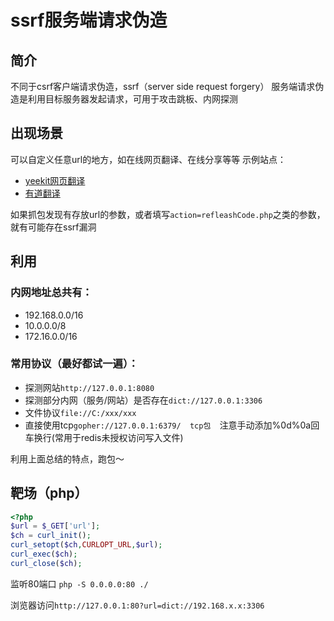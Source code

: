 # ssrf服务端请求伪造

## 简介
不同于csrf客户端请求伪造，ssrf（server side request forgery）
服务端请求伪造是利用目标服务器发起请求，可用于攻击跳板、内网探测

## 出现场景

可以自定义任意url的地方，如在线网页翻译、在线分享等等
示例站点：
- [yeekit网页翻译](http://web.yeekit.com/yeekit_translate_url/content.html)
- [有道翻译](http://fanyi.youdao.com)

如果抓包发现有存放url的参数，或者填写`action=refleashCode.php`之类的参数，就有可能存在ssrf漏洞

## 利用

### 内网地址总共有：
- 192.168.0.0/16
- 10.0.0.0/8
- 172.16.0.0/16

### 常用协议（最好都试一遍）：

- 探测网站`http://127.0.0.1:8080`
- 探测部分内网（服务/网站）是否存在`dict://127.0.0.1:3306`
- 文件协议`file://C:/xxx/xxx`
- 直接使用tcp`gopher://127.0.0.1:6379/  tcp包  `注意手动添加%0d%0a回车换行(常用于redis未授权访问写入文件)

利用上面总结的特点，跑包～


## 靶场（php）

```php
<?php
$url = $_GET['url'];
$ch = curl_init();
curl_setopt($ch,CURLOPT_URL,$url);
curl_exec($ch);
curl_close($ch);
```

监听80端口
`php -S 0.0.0.0:80 ./`

浏览器访问`http://127.0.0.1:80?url=dict://192.168.x.x:3306`

